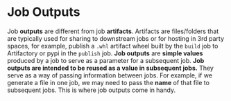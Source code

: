 # Job Outputs

Job **outputs** are different from job **artifacts**. Artifacts are files/folders that are typically used for sharing to downstream jobs or for hosting in 3rd party spaces, for example, publish a `.whl` artifact wheel built by the `build` job to Artifactory or pypi in the `publish` job. **Job outputs** are **simple values** produced by a job to serve as a parameter for a subsequent job. **Job outputs are intended to be reused as a value in subsequent jobs.** They serve as a way of passing information between jobs. For example, if we generate a file in one job, we may need to pass the **name** of that file to subsequent jobs. This is where job outputs come in handy.
